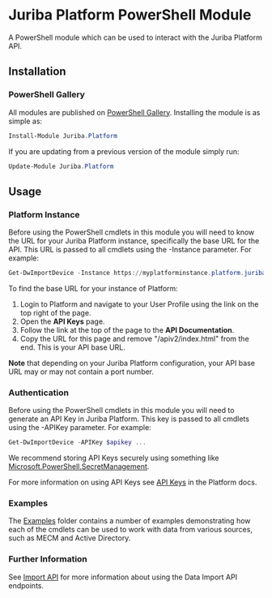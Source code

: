 # Juriba Platform PowerShell Module

A PowerShell module which can be used to interact with the Juriba Platform API.

## Installation

### PowerShell Gallery

All modules are published on [PowerShell Gallery](https://www.powershellgallery.com/packages/Juriba.Platform/). Installing the module is as simple as:

```powershell
Install-Module Juriba.Platform
```

If you are updating from a previous version of the module simply run:

```powershell
Update-Module Juriba.Platform
```

## Usage

### Platform Instance

Before using the PowerShell cmdlets in this module you will need to know the URL for your Juriba Platform instance, specifically the base URL for the API. This URL is passed to all cmdlets using the -Instance parameter. For example:

```powershell
Get-DwImportDevice -Instance https://myplatforminstance.platform.juriba.app ...
```

To find the base URL for your instance of Platform:

1. Login to Platform and navigate to your User Profile using the link on the top right of the page.
1. Open the **API Keys** page.
1. Follow the link at the top of the page to the **API Documentation**.
1. Copy the URL for this page and remove "/apiv2/index.html" from the end. This is your API base URL.

**Note** that depending on your Juriba Platform configuration, your API base URL may or may not contain a port number.

### Authentication

Before using the PowerShell cmdlets in this module you will need to generate an API Key in Juriba Platform. This key is passed to all cmdlets using the -APIKey parameter. For example:

```powershell
Get-DwImportDevice -APIKey $apikey ...
```

We recommend storing API Keys securely using something like [Microsoft.PowerShell.SecretManagement](https://docs.microsoft.com/en-us/powershell/module/microsoft.powershell.secretmanagement/?view=ps-modules).

For more information on using API Keys see [API Keys](https://docs.juriba.com/platform/next/platform-api/api-keys/get-api-key) in the Platform docs.

### Examples

The [Examples](./Examples) folder contains a number of examples demonstrating how each of the cmdlets can be used to work with data from various sources, such as MECM and Active Directory.

### Further Information

See [Import API](https://docs.juriba.com/platform/next/platform-api/import-api/overview) for more information about using the Data Import API endpoints.
